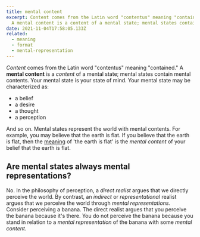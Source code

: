 ```yaml
---
title: mental content
excerpt: Content comes from the Latin word "contentus" meaning "contained."
  A mental content is a content of a mental state; mental states contain mental contents
date: 2021-11-04T17:58:05.133Z
related:
  - meaning
  - format
  - mental-representation
---
```

*Content* comes from the Latin word "contentus" meaning "contained." A **mental content** is a *content* of a mental state; mental states contain mental contents. Your mental state is your state of mind. Your mental state may be characterized as:

* a belief
* a desire
* a thought
* a perception

And so on. Mental states represent the world with mental contents. For example, you may believe that the earth is flat. If you believe that the earth is flat, then the [meaning](/posts/meaning/) of 'the earth is flat' is the *mental content* of your belief that the earth is flat.

## Are mental states always mental representations?

No. In the philosophy of perception, a *direct realist* argues that we directly perceive the world. By contrast, an *indirect* or *representational* realist argues that we perceive the world through *mental representations.* Consider perceiving a banana. The direct realist argues that you perceive the banana because it's there. You do not perceive the banana because you stand in relation to a *mental representation* of the banana with some *mental content*.
